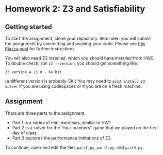 # Homework 2: Z3 and Satisfiability

## Getting started

To start the assignment, clone your repository.
Reminder: you will submit the assignment by committing
and pushing your code.
Please see [this Piazza post](https://piazza.com/class/lt90i40zrot3ue/post/48) for further instructions.

You will also need Z3 installed, which you should
have installed from HW0. To double check, run `z3 --version`, you should get something like:
```
Z3 version 4.13.0 - 64 bit
```
(a different version is probably OK.)
You may need to `pip3 install z3-solver` if you are
using codespaces or if you are on a fresh machine.

## Assignment

There are three parts to the assignment.
- Part 1 is a series of mini exercises, similar to HW1.
- Part 2 is a solver for the "four numbers" game that we
played on the first day of class.
- Part 3 explores the performance limitations of Z3.

To continue, open and edit the files `part1.py`, `part2.py`, and `part3.py`.
